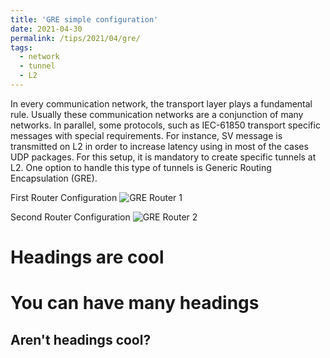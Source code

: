```yaml
---
title: 'GRE simple configuration'
date: 2021-04-30
permalink: /tips/2021/04/gre/
tags:
  - network
  - tunnel
  - L2
---
```


In every communication network, the transport layer plays a fundamental rule. Usually these communication networks are a conjunction of many networks. In parallel, some protocols, such as IEC-61850 transport specific messages with special requirements. For instance, SV message is transmitted on L2 in order to increase latency using in most of the cases UDP packages. For this setup, it is mandatory to create specific tunnels at L2. One option to handle this type of tunnels is Generic Routing Encapsulation (GRE).

First Router Configuration
![GRE Router 1](http://aikonbrasil.github.io/web/images/gre_1.png)

Second Router Configuration
![GRE Router 2](http://aikonbrasil.github.io/web/images/gre_2.PNG)




Headings are cool
======

You can have many headings
======

Aren't headings cool?
------